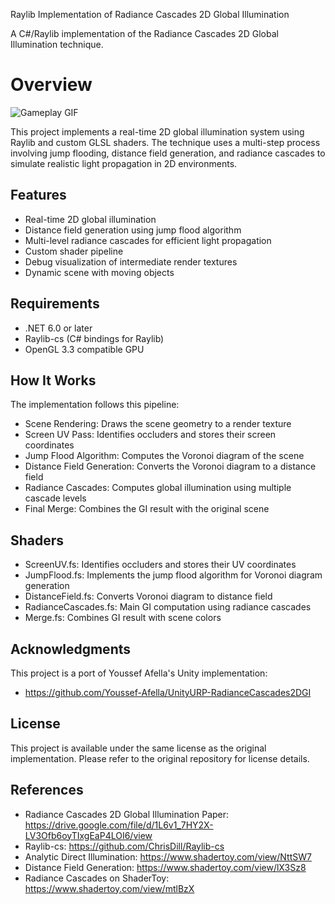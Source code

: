 Raylib Implementation of Radiance Cascades 2D Global Illumination

A C#/Raylib implementation of the Radiance Cascades 2D Global Illumination technique.

# Overview

![Gameplay GIF](RC2DGI.gif)

This project implements a real-time 2D global illumination system using Raylib and custom GLSL shaders. The technique uses a multi-step process involving jump flooding, distance field generation, and radiance cascades to simulate realistic light propagation in 2D environments.

## Features

- Real-time 2D global illumination
- Distance field generation using jump flood algorithm
- Multi-level radiance cascades for efficient light propagation
- Custom shader pipeline
- Debug visualization of intermediate render textures
- Dynamic scene with moving objects

## Requirements

- .NET 6.0 or later
- Raylib-cs (C# bindings for Raylib)
- OpenGL 3.3 compatible GPU

## How It Works

The implementation follows this pipeline:

- Scene Rendering: Draws the scene geometry to a render texture
- Screen UV Pass: Identifies occluders and stores their screen coordinates
- Jump Flood Algorithm: Computes the Voronoi diagram of the scene
- Distance Field Generation: Converts the Voronoi diagram to a distance field
- Radiance Cascades: Computes global illumination using multiple cascade levels
- Final Merge: Combines the GI result with the original scene

## Shaders

- ScreenUV.fs: Identifies occluders and stores their UV coordinates
- JumpFlood.fs: Implements the jump flood algorithm for Voronoi diagram generation
- DistanceField.fs: Converts Voronoi diagram to distance field
- RadianceCascades.fs: Main GI computation using radiance cascades
- Merge.fs: Combines GI result with scene colors

## Acknowledgments

This project is a port of Youssef Afella's Unity implementation:

- https://github.com/Youssef-Afella/UnityURP-RadianceCascades2DGI

## License

This project is available under the same license as the original implementation. Please refer to the original repository for license details.

## References

- Radiance Cascades 2D Global Illumination Paper: https://drive.google.com/file/d/1L6v1_7HY2X-LV3Ofb6oyTIxgEaP4LOI6/view
- Raylib-cs: https://github.com/ChrisDill/Raylib-cs
- Analytic Direct Illumination: https://www.shadertoy.com/view/NttSW7
- Distance Field Generation: https://www.shadertoy.com/view/lX3Sz8
- Radiance Cascades on ShaderToy: https://www.shadertoy.com/view/mtlBzX